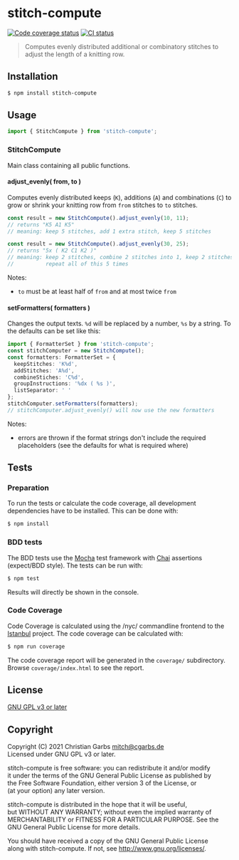# stitch-compute

[![Code coverage status][codecov-badge]][codecov-url]
[![CI status][ci-badge]][ci-url]

> Computes evenly distributed additional or combinatory stitches to adjust the length of a knitting row.

## Installation

```bash
$ npm install stitch-compute
```

## Usage

```typescript
import { StitchCompute } from 'stitch-compute';
```

### StitchCompute

Main class containing all public functions.

#### adjust_evenly( from, to )

Computes evenly distributed keeps (`K`), additions (`A`) and
combinations (`C`) to grow or shrink your knitting row
from `from` stitches to `to` stitches.

```typescript
const result = new StitchCompute().adjust_evenly(10, 11);
// returns "K5 A1 K5"
// meaning: keep 5 stitches, add 1 extra stitch, keep 5 stitches

const result = new StitchCompute().adjust_evenly(30, 25);
// returns "5x ( K2 C1 K2 )"
// meaning: keep 2 stitches, combine 2 stitches into 1, keep 2 stitches.
//          repeat all of this 5 times
```

Notes:

- `to` must be at least half of `from` and at most twice `from`

#### setFormatters( formatters )

Changes the output texts. `%d` will be replaced by a number, `%s` by a string. To the defaults can be set like this:

```typescript
import { FormatterSet } from 'stitch-compute';
const stitchComputer = new StitchCompute();
const formatters: FormatterSet = {
  keepStitches: 'K%d',
  addStitches: 'A%d',
  combineStiches: 'C%d',
  groupInstructions: '%dx ( %s )',
  listSeparator: ' '
};
stitchComputer.setFormatters(formatters);
// stitchComputer.adjust_evenly() will now use the new formatters
```

Notes:

- errors are thrown if the format strings don't include the required placeholders (see the defaults for what is required where)

## Tests

### Preparation

To run the tests or calculate the code coverage, all development dependencies have to be installed.
This can be done with:

```bash
$ npm install
```

### BDD tests

The BDD tests use the [Mocha](http://mochajs.org) test framework with [Chai](http://chaijs.com) assertions (expect/BDD style).
The tests can be run with:

```bash
$ npm test
```

Results will directly be shown in the console.

### Code Coverage

Code Coverage is calculated using the /nyc/ commandline frontend to the [Istanbul](https://istanbul.js.org/) project.
The code coverage can be calculated with:

```bash
$ npm run coverage
```

The code coverage report will be generated in the `coverage/` subdirectory. Browse `coverage/index.html` to see the report.

## License

[GNU GPL v3 or later](https://www.gnu.org/licenses/#GPL)

## Copyright

Copyright (C) 2021 Christian Garbs <mitch@cgarbs.de>  
Licensed under GNU GPL v3 or later.

stitch-compute is free software: you can redistribute it and/or modify  
it under the terms of the GNU General Public License as published by  
the Free Software Foundation, either version 3 of the License, or  
(at your option) any later version.

stitch-compute is distributed in the hope that it will be useful,  
but WITHOUT ANY WARRANTY; without even the implied warranty of  
MERCHANTABILITY or FITNESS FOR A PARTICULAR PURPOSE. See the  
GNU General Public License for more details.

You should have received a copy of the GNU General Public License  
along with stitch-compute. If not, see <http://www.gnu.org/licenses/>.

[codecov-badge]: https://codecov.io/gh/mmitch/stitch-compute-npm/branch/master/graph/badge.svg?token=qE6TI2Ehpx
[codecov-url]: https://codecov.io/github/mmitch/stitch-compute-npm?branch=master
[ci-badge]: https://github.com/mmitch/stitch-compute-npm/workflows/Node.js%20CI/badge.svg?branch=master
[ci-url]: https://github.com/mmitch/stitch-compute-npm/actions?query=workflow%3A%22Node.js+CI%22
